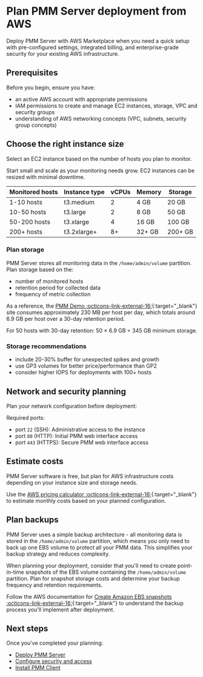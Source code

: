 # Plan PMM Server deployment from AWS

Deploy PMM Server with AWS Marketplace when you need a quick setup with pre-configured settings, integrated billing, and enterprise-grade security for your existing AWS infrastructure.

## Prerequisites

Before you begin, ensure you have:

- an active AWS account with appropriate permissions
- IAM permissions to create and manage EC2 instances, storage, VPC and security groups
- understanding of AWS networking concepts (VPC, subnets, security group concepts)

## Choose the right instance size

Select an EC2 instance based on the number of hosts you plan to monitor. 

Start small and scale as your monitoring needs grow. EC2 instances can be resized with minimal downtime.

| Monitored hosts | Instance type | vCPUs | Memory | Storage |
|----------------|---------------|-------|--------|---------|
| 1-10 hosts     | t3.medium     | 2     | 4 GB   | 20 GB   |
| 10-50 hosts    | t3.large      | 2     | 8 GB   | 50 GB   |
| 50-200 hosts   | t3.xlarge     | 4     | 16 GB  | 100 GB  |
| 200+ hosts     | t3.2xlarge+   | 8+    | 32+ GB | 200+ GB |

### Plan storage 

PMM Server stores all monitoring data in the `/home/admin/volume` partition. Plan storage based on the:

- number of monitored hosts
- retention period for collected data
- frequency of metric collection

As a reference, the [PMM Demo :octicons-link-external-16:](https://pmmdemo.percona.com/){:target="_blank"} site consumes approximately 230 MB per host per day, which totals around 6.9 GB per host over a 30-day retention period.

For 50 hosts with 30-day retention: 50 × 6.9 GB = 345 GB minimum storage. 

### Storage recommendations

- include 20-30% buffer for unexpected spikes and growth
- use GP3 volumes for better price/performance than GP2
- consider higher IOPS for deployments with 100+ hosts

## Network and security planning

Plan your network configuration before deployment:

Required ports:

- port `22` (SSH): Administrative access to the instance
- port `80` (HTTP): Initial PMM web interface access
- port `443` (HTTPS): Secure PMM web interface access

## Estimate costs

PMM Server software is free, but plan for AWS infrastructure costs depending on your instance size and storage needs.

Use the [AWS pricing calculator :octicons-link-external-16:](https://calculator.aws/#/){:target="_blank"} to estimate monthly costs based on your planned configuration.

## Plan backups

PMM Server uses a simple backup architecture - all monitoring data is stored in the `/home/admin/volume` partition, which means you only need to back up one EBS volume to protect all your PMM data. This simplifies your backup strategy and reduces complexity.

When planning your deployment, consider that you'll need to create point-in-time snapshots of the EBS volume containing the `/home/admin/volume` partition. Plan for snapshot storage costs and determine your backup frequency and retention requirements.

Follow the AWS documentation for [Create Amazon EBS snapshots :octicons-link-external-16:](https://docs.aws.amazon.com/AWSEC2/latest/UserGuide/ebs-creating-snapshot.html){:target="_blank"} to understand the backup process you'll implement after deployment.

## Next steps

Once you've completed your planning:

- [Deploy PMM Server](../aws/deploy_aws.md) 
- [Configure security and access](../aws/configure_aws.md) 
- [Install PMM Client](../../../install-pmm-client/index.md)